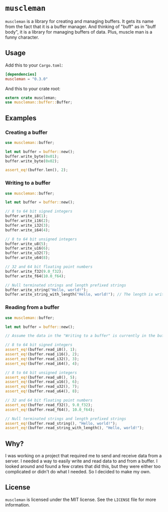 # `muscleman`
`muscleman` is a library for creating and managing buffers. It gets its name from the fact that it is a buffer manager.
And thinking of "buff" as in "buff body", it is a library for managing buffers of data. Plus, muscle man is a funny character.
## Usage
Add this to your `Cargo.toml`:
```toml
[dependencies]
muscleman = "0.3.0"
```
And this to your crate root:
```rust
extern crate muscleman;
use muscleman::buffer::Buffer;
```
## Examples
### Creating a buffer
```rust
use muscleman::buffer;

let mut buffer = buffer::new();
buffer.write_byte(0x01);
buffer.write_byte(0x02);

assert_eq!(buffer.len(), 2);
```
### Writing to a buffer
```rust
use muscleman::buffer;

let mut buffer = buffer::new();

// 8 to 64 bit signed integers
buffer.write_i8(1);
buffer.write_i16(2);
buffer.write_i32(3);
buffer.write_i64(4);

// 8 to 64 bit unsigned integers
buffer.write_u8(5);
buffer.write_u16(6);
buffer.write_u32(7);
buffer.write_u64(8);

// 32 and 64 bit floating point numbers
buffer.write_f32(9.0_f32);
buffer.write_f64(10.0_f64);

// Null terminated strings and length prefixed strings
buffer.write_string("Hello, world!");
buffer.write_string_with_length("Hello, world!"); // The length is written as a u32
```
### Reading from a buffer
```rust
use muscleman::buffer;

let mut buffer = buffer::new();

// Assume the data in the "Writing to a buffer" is currently in the buffer

// 8 to 64 bit signed integers
assert_eq!(buffer.read_i8(), 1);
assert_eq!(buffer.read_i16(), 2);
assert_eq!(buffer.read_i32(), 3);
assert_eq!(buffer.read_i64(), 4);

// 8 to 64 bit unsigned integers
assert_eq!(buffer.read_u8(), 5);
assert_eq!(buffer.read_u16(), 6);
assert_eq!(buffer.read_u32(), 7);
assert_eq!(buffer.read_u64(), 8);

// 32 and 64 bit floating point numbers
assert_eq!(buffer.read_f32(), 9.0_f32);
assert_eq!(buffer.read_f64(), 10.0_f64);

// Null terminated strings and length prefixed strings
assert_eq!(buffer.read_string(), "Hello, world!");
assert_eq!(buffer.read_string_with_length(), "Hello, world!");
```
## Why?
I was working on a project that required me to send and receive data from a server. I needed a
way to easily write and read data to and from a buffer. I looked around and found a few crates
that did this, but they were either too complicated or didn't do what I needed. So I decided to
make my own.
## License
`muscleman` is licensed under the MIT license. See the `LICENSE` file for more information.